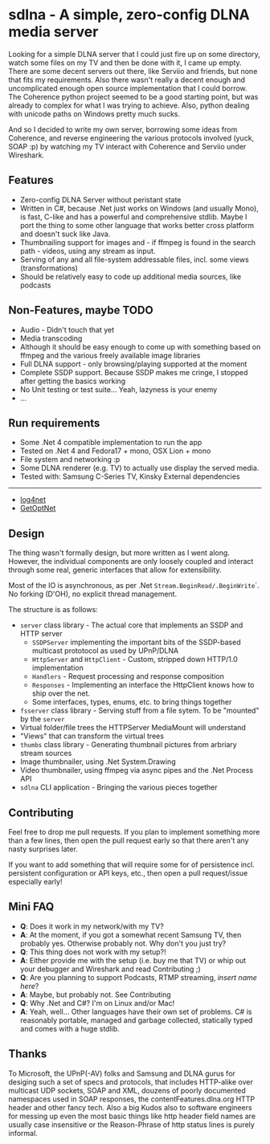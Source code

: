 sdlna - A simple, zero-config DLNA media server
===

Looking for a simple DLNA server that I could just fire up on some directory, watch some files on my TV and then be done with it, I came up empty. There are some decent servers out there, like Serviio and friends, but none that fits my requirements. Also there wasn't really a decent enough and uncomplicated enough open source implementation that I could borrow. The Coherence python project seemed to be a good starting point, but was already to complex for what I was trying to achieve. Also, python dealing with unicode paths on Windows pretty much sucks.

And so I decided to write my own server, borrowing some ideas from Coherence, and reverse engineering the various protocols involved (yuck, SOAP :p) by watching my TV interact with Coherence and Serviio under Wireshark.

Features
---

* Zero-config DLNA Server without peristant state
* Written in C#, because .Net just works on Windows (and usually Mono), is fast, C-like and has a powerful and comprehensive stdlib. Maybe I port the thing to some other language that works better cross platform and doesn't suck like Java.
* Thumbnailing support for images and - if ffmpeg is found in the search path - videos, using any stream as input.
* Serving of any and all file-system addressable  files, incl. some views (transformations)
* Should be relatively easy to code up additional media sources, like podcasts

Non-Features, maybe TODO
---

* Audio - Didn't touch that yet
* Media transcoding
 * Although it should be easy enough to come up with something based on ffmpeg and the various freely available image libraries
* Full DLNA support - only browsing/playing supported at the moment
* Complete SSDP support. Because SSDP makes me cringe, I stopped after getting the basics working
* No Unit testing or test suite... Yeah, lazyness is your enemy
* ...

Run requirements
---

* Some .Net 4 compatible implementation to run the app
 * Tested on .Net 4 and Fedora17 + mono, OSX Lion + mono
* File system and networking :p
* Some DLNA renderer (e.g. TV) to actually use display the served media.
 * Tested with: Samsung C-Series TV, Kinsky
External dependencies
---

* [log4net](http://logging.apache.org/log4net/)
* [GetOptNet](https://github.com/nmaier/getoptnet)

Design
---
The thing wasn't formally design, but more written as I went along. However, the individual components are only loosely coupled and interact through some real, generic interfaces that allow for extensibility.

Most of the IO is asynchronous, as per .Net `Stream.BeginRead/.BeginWrite`´. No forking (D'OH), no explicit thread management.

The structure is as follows:

* `server` class library - The actual core that implements an SSDP and HTTP server
  * `SSDPServer` implementing the important bits of the SSDP-based multicast prototocol as used by UPnP/DLNA
  * `HttpServer` and `HttpClient` - Custom, stripped down HTTP/1.0 implementation
  * `Handlers` - Request processing and response composition
  * `Responses` - Implementing an interface the HttpClient knows how to ship over the net.
  * Some interfaces, types, enums, etc. to bring things together
* `fsserver` class library - Serving stuff from a file sytem. To be "mounted" by the `server`
 * Virtual folder/file trees the HTTPServer MediaMount will understand
 * "Views" that can transform the virtual trees
* `thumbs` class library - Generating thumbnail pictures from arbriary stream sources
 * Image thumbnailer, using .Net System.Drawing
 * Video thumbnailer, using ffmpeg via async pipes and the .Net Process API
* `sdlna` CLI application - Bringing the various pieces together

Contributing
---
Feel free to drop me pull requests. If you plan to implement something more than a few lines, then open the pull request early so that there aren't any nasty surprises later.

If you want to add something that will require some for of persistence incl. persistent configuration or API keys, etc., then open a pull request/issue especially early!

Mini FAQ
---

* **Q**: Does it work in my network/with my TV?
* **A**: At the moment, if you got a somewhat recent Samsung TV, then probably yes. Otherwise probably not. Why don't you just try?
* **Q**: This thing does not work with my setup?!
* **A**: Either provide me with the setup (i.e. buy me that TV) or whip out your debugger and Wireshark and read Contributing ;)
* **Q**: Are you planning to support Podcasts, RTMP streaming, *insert name here*?
* **A**: Maybe, but probably not. See Contributing
* **Q**: Why .Net and C#? I'm on Linux and/or Mac!
* **A**: Yeah, well... Other languages have their own set of problems. C# is reasonably portable, managed and garbage collected, statically typed and comes with a huge stdlib.

Thanks
---
To Microsoft, the UPnP(-AV) folks and Samsung and DLNA gurus for desiging such a set of specs and protocols, that includes HTTP-alike over multicast UDP sockets, SOAP and XML, douzens of poorly documented namespaces used in SOAP responses, the contentFeatures.dlna.org HTTP header and other fancy tech.
Also a big Kudos also to software engineers for messing up even the most basic things like http header field names are usually case insensitive or the Reason-Phrase of http status lines is purely informal.